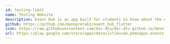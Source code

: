 ```yaml
---
id: testing-limit 
name: Testing Website
description: Event Hub is an app built for students to know about the events happening in DTU.Nisi sunt minim commodo consequat id et dolor magna pariatur duis amet irure id. Irure consectetur ea do amet ex enim nisi tempor quis id. Aliqua nostrud et pariatur amet est culpa dolore. Incididunt do velit commodo esse Lorem non consectetur laborum excepteur et in exercitation nostrud. Laborum aliquip in ipsum duis nostrud aliquip est ipsum incididunt. Aliquip magna exercitation voluptate labore consectetur anim proident mollit magna minim anim non aliqua. Mollit id officia ad pariatur fugiat ullamco aute proident.
github: https://github.com/mannprerak2/event_hub_flutter
icon: https://raw.githubusercontent.com/dsc-dtu/dsc-dtu.github.io/develop/src/images/dsc-logo.png
url: https://play.google.com/store/apps/details?id=com.pkmnapps.eventsflutter
---
```

